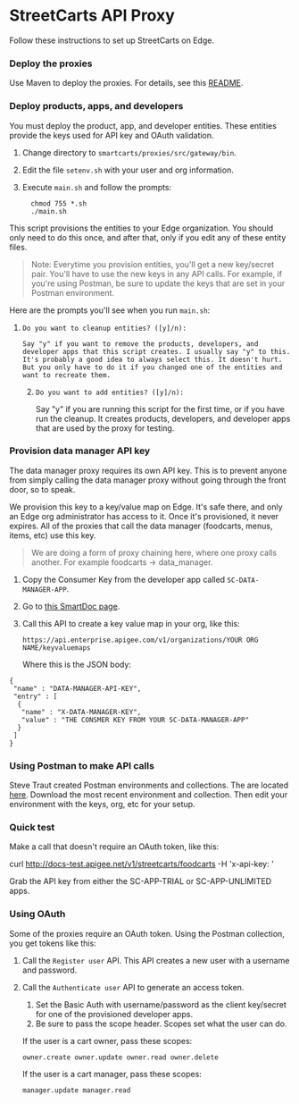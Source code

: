 # StreetCarts API Proxy


Follow these instructions to set up StreetCarts on Edge. 

### Deploy the proxies

Use Maven to deploy the proxies. For details, see this [README](https://github.com/apigee/docs-sandbox/tree/master/apps/streetcarts/proxies/src/gateway). 

### Deploy products, apps, and developers

You must deploy the product, app, and developer entities. These entities provide the keys used for API key and OAuth validation. 

1. Change directory to `smartcarts/proxies/src/gateway/bin`.
2. Edit the file `setenv.sh` with your user and org information.
3. Execute `main.sh` and follow the prompts:

    ```
      chmod 755 *.sh
      ./main.sh
    ```

This script provisions the entities to your Edge organization. You should only need to do this once, and after that, only if you edit any of these entity files. 

>Note: Everytime you provision entities, you'll get a new key/secret pair. You'll have to use the new keys in any API calls. For example, if you're using Postman, be sure to update the keys that are set in your Postman environment. 

Here are the prompts you'll see when you run `main.sh`:

1. `Do you want to cleanup entities? ([y]/n):`

       Say "y" if you want to remove the products, developers, and developer apps that this script creates. I usually say "y" to this. It's probably a good idea to always select this. It doesn't hurt. But you only have to do it if you changed one of the entities and want to recreate them. 

   2. `Do you want to add entities? ([y]/n):`

       Say "y" if you are running this script for the first time, or if you have run the cleanup. It creates products, developers, and developer apps that are used by the proxy for testing. 


### Provision data manager API key

The data manager proxy requires its own API key. This is to prevent anyone from simply calling the data manager proxy without going through the front door, so to speak. 

We provision this key to a key/value map on Edge. It's safe there, and only an Edge org administrator has access to it. Once it's provisioned, it never expires. All of the proxies that call the data manager (foodcarts, menus, items, etc) use this key. 

>We are doing a form of proxy chaining here, where one proxy calls another. For example foodcarts -> data_manager. 

1. Copy the Consumer Key from the developer app called `SC-DATA-MANAGER-APP`.

1. Go to [this SmartDoc page](http://apigee.com/docs/management/apis/post/organizations/%7Borg_name%7D/keyvaluemaps).

2. Call this API to create a key value map in your org, like this:

    `https://api.enterprise.apigee.com/v1/organizations/YOUR ORG NAME/keyvaluemaps`

    Where this is the JSON body:

  ```
  {   
   "name" : "DATA-MANAGER-API-KEY",
   "entry" : [ 
    {
     "name" : "X-DATA-MANAGER-KEY",
     "value" : "THE CONSMER KEY FROM YOUR SC-DATA-MANAGER-APP"
    }
   ]
  }
  ```


### Using Postman to make API calls

Steve Traut created Postman environments and collections. The are located [here](https://github.com/apigee/docs-sandbox/tree/master/apps/streetcarts/test/postman). Download the most recent environment and collection. Then edit your environment with the keys, org, etc for your setup. 

### Quick test

Make a call that doesn't require an OAuth token, like this:

curl http://docs-test.apigee.net/v1/streetcarts/foodcarts -H 'x-api-key: <your api key>'

Grab the API key from either the SC-APP-TRIAL or SC-APP-UNLIMITED apps. 


### Using OAuth

Some of the proxies require an OAuth token. Using the Postman collection, you get tokens like this:

1. Call the `Register user` API. This API creates a new user with a username and password.
2. Call the `Authenticate user` API to generate an access token. 
    1. Set the Basic Auth with username/password as the client key/secret for one of the provisioned developer apps.
    2. Be sure to pass the scope header. Scopes set what the user can do. 

    If the user is a cart owner, pass these scopes:

    `owner.create owner.update owner.read owner.delete`

    If the user is a cart manager, pass these scopes:

    `manager.update manager.read`







